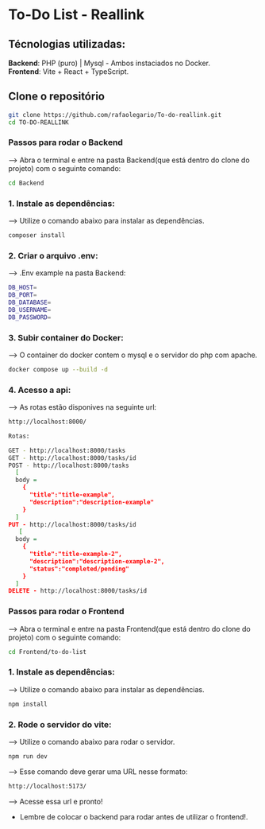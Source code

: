 # To-Do List - Reallink

## Técnologias utilizadas:

**Backend**: PHP (puro) | Mysql - Ambos instaciados no Docker. <br>
**Frontend**: Vite + React + TypeScript.

## Clone o repositório

```bash
git clone https://github.com/rafaolegario/To-do-reallink.git
cd TO-DO-REALLINK
```

### Passos para rodar o Backend

--> Abra o terminal e entre na pasta Backend(que está dentro do clone do projeto) com o seguinte comando:

```bash
cd Backend
```
### 1. Instale as dependências:

--> Utilize o comando abaixo para instalar as dependências. 

```bash
composer install
```
### 2. Criar o arquivo .env:

--> .Env example na pasta Backend:

```bash
DB_HOST=
DB_PORT=
DB_DATABASE=
DB_USERNAME=
DB_PASSWORD=
```

### 3. Subir container do Docker:

--> O container do docker contem o mysql e o servidor do php com apache.

```bash
docker compose up --build -d
```

### 4. Acesso a api:

--> As rotas estão disponives na seguinte url:


```bash
http://localhost:8000/

Rotas:

GET - http://localhost:8000/tasks
GET - http://localhost:8000/tasks/id
POST - http://localhost:8000/tasks 
  [
  body = 
    {
      "title":"title-example",
      "description":"description-example"
    }
  ]
PUT - http://localhost:8000/tasks/id
   [
  body = 
    {
      "title":"title-example-2",
      "description":"description-example-2",
      "status":"completed/pending"
    }
  ]
DELETE - http://localhost:8000/tasks/id

```

### Passos para rodar o Frontend

--> Abra o terminal e entre na pasta Frontend(que está dentro do clone do projeto) com o seguinte comando:

```bash
cd Frontend/to-do-list
```
### 1. Instale as dependências:

--> Utilize o comando abaixo para instalar as dependências. 

```bash
npm install
```

### 2. Rode o servidor do vite:

--> Utilize o comando abaixo para rodar o servidor. 

```bash
npm run dev
```

--> Esse comando deve gerar uma URL nesse formato: 

```bash
http://localhost:5173/
```

--> Acesse essa url e pronto!

* Lembre de colocar o backend para rodar antes de utilizar o frontend!.
